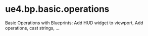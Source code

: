 # ue4.bp.basic.operations
Basic Operations with Blueprints: Add HUD widget to viewport, Add operations, cast strings, ...
